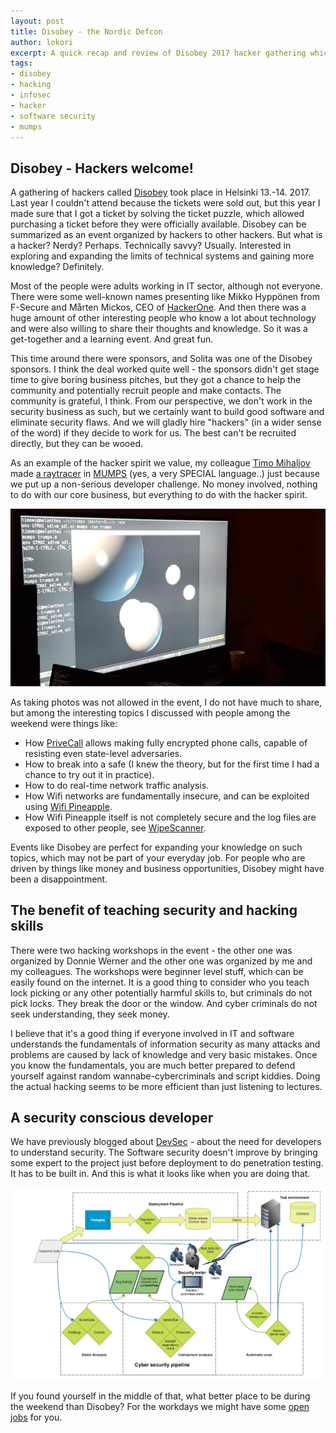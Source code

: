 ```yaml
---
layout: post
title: Disobey - the Nordic Defcon
author: lokori
excerpt: A quick recap and review of Disobey 2017 hacker gathering which Solita sponsored. Maybe you would want to go there next year?
tags:
- disobey
- hacking
- infosec
- hacker
- software security
- mumps
---
```


## Disobey - Hackers welcome!

A gathering of hackers called [Disobey](https://www.disobey.fi) took place in Helsinki 13.-14. 2017. Last year I couldn't attend because the tickets were sold out, but this year I made sure that I got a ticket by solving the ticket puzzle, which allowed purchasing a ticket before they were officially available. Disobey can be summarized as an event organized by hackers to other hackers. But what is a hacker? Nerdy? Perhaps. Technically savvy? Usually. Interested in exploring and expanding the limits of technical systems and gaining more knowledge? Definitely. 

Most of the people were adults working in IT sector, although not everyone. There were some well-known names presenting like Mikko Hyppönen from F-Secure and Mårten Mickos, CEO of [HackerOne](https://hackerone.com/). And then there was a huge amount of other interesting people who know a lot about technology and were also willing to share their thoughts and knowledge. So it was a get-together and a learning event. And great fun.

This time around there were sponsors, and Solita was one of the Disobey sponsors. I think the deal worked quite well - the sponsors didn't get stage time to give boring business pitches, but they got a chance to help the community and potentially recruit people and make contacts. The community is grateful, I think. From our perspective, we don't work in the security business as such, but we certainly want to build good software and eliminate security flaws. And we will gladly hire "hackers" (in a wider sense of the word) if they decide to work for us. The best can't be recruited directly, but they can be wooed.

As an example of the hacker spirit we value, my colleague [Timo Mihaljov](https://twitter.com/noidi) made [a raytracer](https://bitbucket.org/noidi/trumps/src) in [MUMPS](http://thedailywtf.com/articles/A_Case_of_the_MUMPS) (yes, a very SPECIAL language..) just because we put up a non-serious developer challenge. No money involved, nothing to do with our core business, but everything to do with the hacker spirit.

![mumpsraytracer](/img/mumpsraytracer.jpg)

As taking photos was not allowed in the event, I do not have much to share, but among the interesting topics I discussed with people among the weekend were things like: 

* How [PriveCall](https://privecall.com/) allows making fully encrypted phone calls, capable of resisting even state-level adversaries. 
* How to break into a safe (I knew the theory, but for the first time I had a chance to try out it in practice).
* How to do real-time network traffic analysis. 
* How Wifi networks are fundamentally insecure, and can be exploited using [Wifi Pineapple](https://wifipineapple.com/).
* How Wifi Pineapple itself is not completely secure and the log files are exposed to other people, see [WipeScanner](https://github.com/jvesiluoma/WipeScanner).

Events like Disobey are perfect for expanding your knowledge on such topics, which may not be part of your everyday job. For people who are driven by things like money and business opportunities, Disobey might have been a disappointment. 


## The benefit of teaching security and hacking skills

There were two hacking workshops in the event - the other one was organized by Donnie Werner and the other one was organized by me and my colleagues. The workshops were beginner level stuff, which can be easily found on the internet. It is a good thing to consider who you teach lock picking or any other potentially harmful skills to, but criminals do not pick locks. They break the door or the window. And cyber criminals do not seek understanding, they seek money.

I believe that it's a good thing if everyone involved in IT and software understands the fundamentals of information security as many attacks and problems are caused by lack of knowledge and very basic mistakes. Once you know the fundamentals, you are much better prepared to defend yourself against random wannabe-cybercriminals and script kiddies. Doing the actual hacking seems to be more efficient than just listening to lectures.


## A security conscious developer

We have previously blogged about [DevSec](http://dev.solita.fi/2016/10/25/what-is-devsec.html) - about the need for developers to understand security. The Software security doesn't improve by bringing some expert to the project just before deployment to do penetration testing. It has to be built in. And this is what it looks like when you are doing that.


![cyberdeveloper](/img/cyberhackerdeveloper.png)


If you found yourself in the middle of that, what better place to be during the weekend than Disobey? For the workdays we might have some [open jobs](https://www.solita.fi/avoimet-tyopaikat/) for you.


